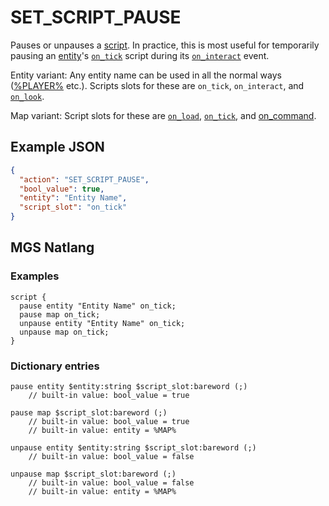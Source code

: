 # SET_SCRIPT_PAUSE

Pauses or unpauses a [script](../scripts). In practice, this is most useful for temporarily pausing an [entity](../entities)'s [`on_tick`](../scripts/on_tick) script during its [`on_interact`](../scripts/on_interact) event.

Entity variant: Any entity name can be used in all the normal ways ([%PLAYER%](../entities/PLAYER) etc.). Scripts slots for these are `on_tick`, `on_interact`, and [`on_look`](../scripts/on_look).

Map variant: Script slots for these are [`on_load`](../scripts/on_load), [`on_tick`](../scripts/on_tick), and [on_command](../hardware/commands).

## Example JSON

```json
{
  "action": "SET_SCRIPT_PAUSE",
  "bool_value": true,
  "entity": "Entity Name",
  "script_slot": "on_tick"
}
```

## MGS Natlang

### Examples

```mgs
script {
  pause entity "Entity Name" on_tick;
  pause map on_tick;
  unpause entity "Entity Name" on_tick;
  unpause map on_tick;
}
```

### Dictionary entries

```
pause entity $entity:string $script_slot:bareword (;)
	// built-in value: bool_value = true

pause map $script_slot:bareword (;)
	// built-in value: bool_value = true
	// built-in value: entity = %MAP%

unpause entity $entity:string $script_slot:bareword (;)
	// built-in value: bool_value = false

unpause map $script_slot:bareword (;)
	// built-in value: bool_value = false
	// built-in value: entity = %MAP%
```
